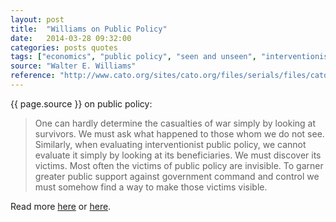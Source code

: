 ```yaml
---
layout: post
title:  "Williams on Public Policy"
date:   2014-03-28 09:32:00
categories: posts quotes
tags: ["economics", "public policy", "seen and unseen", "interventionism"]
source: "Walter E. Williams"
reference: "http://www.cato.org/sites/cato.org/files/serials/files/cato-journal/1995/11/cj15n2-3-3.pdf"
---
```


{{ page.source }} on public policy:

> One can hardly determine the casualties of war simply by looking at survivors.  We must ask what happened to those whom we do not see.  Similarly, when evaluating interventionist public policy, we cannot evaluate it simply by looking at its beneficiaries.  We must discover its victims.  Most often the victims of public policy are invisible.  To garner greater public support against government command and control we must somehow find a way to make those victims visible.

Read more [here]({{page.reference}}) or [here](http://cafehayek.com/2014/03/quotation-of-the-day-943.html).

